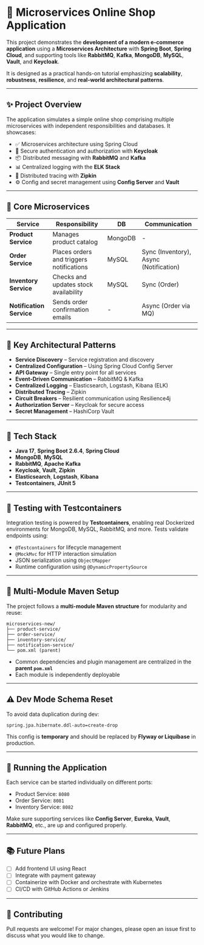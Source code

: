 # 🛒 Microservices Online Shop Application

This project demonstrates the **development of a modern e-commerce application** using a **Microservices Architecture** with **Spring Boot**, **Spring Cloud**, and supporting tools like **RabbitMQ**, **Kafka**, **MongoDB**, **MySQL**, **Vault**, and **Keycloak**.

It is designed as a practical hands-on tutorial emphasizing **scalability**, **robustness**, **resilience**, and **real-world architectural patterns**.

---

## ✨ Project Overview

The application simulates a simple online shop comprising multiple microservices with independent responsibilities and databases. It showcases:

* ✅ Microservices architecture using Spring Cloud
* 🔐 Secure authentication and authorization with **Keycloak**
* 📦 Distributed messaging with **RabbitMQ** and **Kafka**
* 📊 Centralized logging with the **ELK Stack**
* 🧭 Distributed tracing with **Zipkin**
* ⚙️ Config and secret management using **Config Server** and **Vault**

---

## 🧱 Core Microservices

| Service                  | Responsibility                           | DB      | Communication                          |
| ------------------------ | ---------------------------------------- | ------- | -------------------------------------- |
| **Product Service**      | Manages product catalog                  | MongoDB | -                                      |
| **Order Service**        | Places orders and triggers notifications | MySQL   | Sync (Inventory), Async (Notification) |
| **Inventory Service**    | Checks and updates stock availability    | MySQL   | Sync (Order)                           |
| **Notification Service** | Sends order confirmation emails          | -       | Async (Order via MQ)                   |

---

## 🧩 Key Architectural Patterns

* **Service Discovery** – Service registration and discovery
* **Centralized Configuration** – Using Spring Cloud Config Server
* **API Gateway** – Single entry point for all services
* **Event-Driven Communication** – RabbitMQ & Kafka
* **Centralized Logging** – Elasticsearch, Logstash, Kibana (ELK)
* **Distributed Tracing** – Zipkin
* **Circuit Breakers** – Resilient communication using Resilience4j
* **Authorization Server** – Keycloak for secure access
* **Secret Management** – HashiCorp Vault

---

## 🔧 Tech Stack

* **Java 17**, **Spring Boot 2.6.4**, **Spring Cloud**
* **MongoDB**, **MySQL**
* **RabbitMQ**, **Apache Kafka**
* **Keycloak**, **Vault**, **Zipkin**
* **Elasticsearch**, **Logstash**, **Kibana**
* **Testcontainers**, **JUnit 5**

---

## 🧪 Testing with Testcontainers

Integration testing is powered by **Testcontainers**, enabling real Dockerized environments for MongoDB, MySQL, RabbitMQ, and more. Tests validate endpoints using:

* `@Testcontainers` for lifecycle management
* `@MockMvc` for HTTP interaction simulation
* JSON serialization using `ObjectMapper`
* Runtime configuration using `@DynamicPropertySource`

---

## 📁 Multi-Module Maven Setup

The project follows a **multi-module Maven structure** for modularity and reuse:

```
microservices-new/
├── product-service/
├── order-service/
├── inventory-service/
├── notification-service/
└── pom.xml (parent)
```

* Common dependencies and plugin management are centralized in the **parent `pom.xml`**
* Each module is independently deployable

---

## ⚠️ Dev Mode Schema Reset

To avoid data duplication during dev:

```properties
spring.jpa.hibernate.ddl-auto=create-drop
```

This config is **temporary** and should be replaced by **Flyway or Liquibase** in production.

---

## 🚀 Running the Application

Each service can be started individually on different ports:

* Product Service: `8080`
* Order Service: `8081`
* Inventory Service: `8082`

Make sure supporting services like **Config Server**, **Eureka**, **Vault**, **RabbitMQ**, etc., are up and configured properly.

---

## 📚 Future Plans

* [ ] Add frontend UI using React
* [ ] Integrate with payment gateway
* [ ] Containerize with Docker and orchestrate with Kubernetes
* [ ] CI/CD with GitHub Actions or Jenkins

---

## 🤝 Contributing

Pull requests are welcome! For major changes, please open an issue first to discuss what you would like to change.

